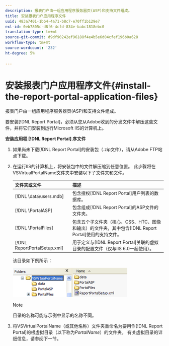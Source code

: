 ```yaml
---
description: 报表门户由一组应用程序服务器页(ASP)和支持文件组成。
title: 安装报表门户应用程序文件
uuid: 483a7401-1bb4-4a71-b8c7-e70ff1b129e7
exl-id: 0eb7805c-d8f6-4cfd-834e-babc1818ebc0
translation-type: tm+mt
source-git-commit: d9df90242ef96188f4e4b5e6d04cfef196b0a628
workflow-type: tm+mt
source-wordcount: '232'
ht-degree: 5%

---
```


# 安装报表门户应用程序文件{#install-the-report-portal-application-files}

报表门户由一组应用程序服务器页(ASP)和支持文件组成。

要安装[!DNL Report Portal]，必须从您从Adobe收到的分发文件中解压这些文件，并将它们安装到运行Microsoft IIS的计算机上。

**安装应用程 [!DNL Report Portal] 序文件**

1. 如果尚未下载[!DNL Report Portal]的安装包（.zip文件），请从Adobe FTP站点下载。
1. 在运行IIS的计算机上，将安装包中的文件解压缩到任意位置。 此步骤将在VSVirtualPortalName文件夹中安装以下子文件夹和文件。

   | 文件夹或文件 | 描述 |
   |---|---|
   | [!DNL \data\users.mdb] | 包含授权[!DNL Report Portal]用户列表的数据库。 |
   | [!DNL \PortalASP\] | 包含组成[!DNL Report Portal]的ASP文件的文件夹。 |
   | [!DNL \PortalFiles\] | 包含五个子文件夹（核心、CSS、HTC、图像和输出）的文件夹，其中包含[!DNL Report Portal]使用的支持文件。 |
   | [!DNL ReportPortalSetup.xml] | 用于定义与[!DNL Report Portal]关联的虚拟目录的配置文件（仅与IIS 6.0一起使用）。 |

   该目录如下例所示：

   ![](assets/rptPort_scrn_installDir.png)

   >[!NOTE]
   >
   >目录的名称可能与示例中显示的名称不同。

1. 将VSVirtualPortalName（或其他名称）文件夹重命名为要用作[!DNL Report Portal]的根虚拟目录（以下称为&#x200B;*PortalName*）的文件夹。 有关虚拟目录的详细信息，请参阅下一节。
